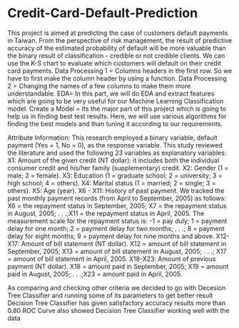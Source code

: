 # Credit-Card-Default-Prediction
This project is aimed at predicting the case of customers default payments in Taiwan. From the perspective of risk management, the result of predictive accuracy of the estimated probability of default will be more valuable than the binary result of classification - credible or not credible clients. We can use the K-S chart to evaluate which customers will default on their credit card payments.
Data Processing 1 = Columns headers in the first row. So we have to first make the column header by using a function.
Data Processing 2 = Changing the names of a few columns to make them more understandable.
EDA= In this part, we will do EDA and extract features which are going to be very useful for our Machine Learning Classification model.
Create a Model = Its the major part of this project which is going to help us in finding best test results. Here, we will use various algorithms for finding the best models and than tuning it according to our requirements.

Attribute Information:
This research employed a binary variable, default payment (Yes = 1, No = 0), as the response variable. This study reviewed the literature and used the following 23 variables as explanatory variables:
X1: Amount of the given credit (NT dollar): it includes both the individual consumer credit and his/her family (supplementary) credit.
X2: Gender (1 = male; 2 = female).
X3: Education (1 = graduate school; 2 = university; 3 = high school; 4 = others).
X4: Marital status (1 = married; 2 = single; 3 = others).
X5: Age (year).
X6 - X11: History of past payment. We tracked the past monthly payment records (from April to September, 2005) as follows: X6 = the repayment status in September, 2005; X7 = the repayment status in August, 2005; . . .;X11 = the repayment status in April, 2005. The measurement scale for the repayment status is: -1 = pay duly; 1 = payment delay for one month; 2 = payment delay for two months; . . .; 8 = payment delay for eight months; 9 = payment delay for nine months and above.
X12-X17: Amount of bill statement (NT dollar). X12 = amount of bill statement in September, 2005; X13 = amount of bill statement in August, 2005; . . .; X17 = amount of bill statement in April, 2005.
X18-X23: Amount of previous payment (NT dollar). X18 = amount paid in September, 2005; X19 = amount paid in August, 2005; . . .;X23 = amount paid in April, 2005.

As comparing and checking other criteria we decided to go with Decesion Tree Classifier and running some of its parameters to get better result
Decision Tree Classifier has given satisfactory accuracy results more than 0.80
ROC Curve also showed Decision Tree Classifier working well with the data
